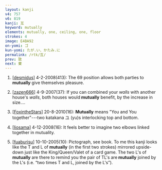 ```yaml
---
layout: kanji
v4: 757
v6: 819
kanji: 互
keyword: mutually
elements: mutually, one, ceiling, one, floor
strokes: 4
image: E4BA92
on-yomi: ゴ
kun-yomi: たが.い、かたみ.に
permalink: /rtk/互/
prev: 致
next: 棄
---
```


1) [<a href="http://kanji.koohii.com/profile/desmidus">desmidus</a>] 4-2-2008(413): The 69 position allows both parties to<strong> mutually</strong> give themselves pleasure.

2) [<a href="http://kanji.koohii.com/profile/zazen666">zazen666</a>] 4-9-2007(37): If you can combined your <em>walls</em> with another house&#039;s <em>walls</em>, both houses would<strong> mutually</strong> benefit, by the increase in size....

3) [<a href="http://kanji.koohii.com/profile/FoxintheStars">FoxintheStars</a>] 20-8-2010(16): <strong>Mutually</strong> means &quot;You and You together&quot;---two katakana ユ (yu)s interlocking top and bottom.

4) [<a href="http://kanji.koohii.com/profile/liosama">liosama</a>] 4-12-2008(16): It feels better to imagine two elbows linked together in mutuality.

5) [<a href="http://kanji.koohii.com/profile/fuaburisu">fuaburisu</a>] 10-10-2005(10): Pictograph, see book. To me this kanji looks like the T and L of<strong> mutually</strong> (in the first two strokes) mirrored upside-down just like the King/Queen/Valet of a card game. The two L&#039;s of<strong> mutually</strong> are there to remind you the pair of TL&#039;s are<strong> mutually</strong> joined by the L&#039;s (i.e. “two times T and L, joined by the L&#039;s”).

